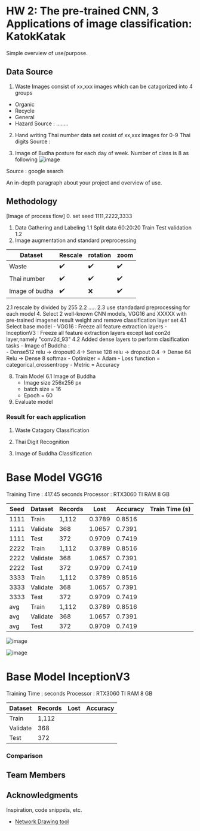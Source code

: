 # HW 2: The pre-trained CNN, 3 Applications of image classification: KatokKatak

Simple overview of use/purpose.

## Data Source
1. Waste Images consist of xx,xxx images which can be catagorized into 4 groups
- Organic
- Recycle
- General
- Hazard
Source : ........

2. Hand writing Thai number data set cosist of xx,xxx images for 0-9 Thai digits
Source : 

3. Image of Budha posture for each day of week. Number of class is 8 as following
![image](https://user-images.githubusercontent.com/11289173/195136123-ef90c34c-7e1d-45cf-a181-8313a237b2b4.png)

Source : google search

An in-depth paragraph about your project and overview of use.

## Methodology
[Image of process flow]
0. set seed
 1111,2222,3333

1. Data Gathering and Labeling 
  1.1 Split data 60:20:20  Train Test validation
  1.2 
3. Image augmentation and standard preprocessing


| Dataset        | Rescale           | rotation            | zoom               |
|----------------|-------------------|---------------------|--------------------|
| Waste          | :heavy_check_mark:|:heavy_check_mark:   |:heavy_check_mark:  |
| Thai number    | :heavy_check_mark:|:heavy_check_mark:   |:heavy_check_mark:  |
| Image of budha | :heavy_check_mark:| :x:                 |:heavy_check_mark:  |

  2.1 rescale by divided by 255
  2.2 .....
  2.3 use standadard preprocessing for each model
4. Select 2 well-known CNN models, VGG16 and XXXXX with pre-trained imagenet result weight and remove classification layer set
  4.1 Select base model
    - VGG16 : Freeze all feature extraction layers
    - InceptionV3 : Freeze all feature extraction layers except last con2d layer,namely "conv2d_93"
  4.2 Added dense layers to perform clasification tasks
    - Image of Buddha :  
       - Dense512 relu -> dropout0.4-> Sense 128 relu -> dropout 0.4 -> Dense 64  Relu -> Dense 8  softmax
       - Optimizer = Adam
       - Loss function = categorical_crossentropy
       - Metric = Accuracy
   
8. Train Model
  6.1 Image of Buddha
   - Image size 256x256 px
   - batch size = 16
   - Epoch = 60
9. Evaluate model

### Result for each application

1. Waste Catagory Classification

3. Thai Digit Recognition

4. Image of Buddha Classification

# Base Model VGG16
Training Time :  417.45 seconds
Processor : RTX3060 TI RAM 8 GB

  | Seed | Dataset  | Records |   Lost   | Accuracy | Train Time (s) |
  |------|----------|---------|----------|----------|----------------|
  | 1111 | Train    |   1,112 |  0.3789  |  0.8516  |                |
  | 1111 | Validate |     368 |  1.0657  |  0.7391  |                |
  | 1111 | Test     |     372 |  0.9709  |  0.7419  |                |
  | 2222 | Train    |   1,112 |  0.3789  |  0.8516  |                |
  | 2222 | Validate |     368 |  1.0657  |  0.7391  |                |
  | 2222 | Test     |     372 |  0.9709  |  0.7419  |                |
  | 3333 | Train    |   1,112 |  0.3789  |  0.8516  |                |
  | 3333 | Validate |     368 |  1.0657  |  0.7391  |                |
  | 3333 | Test     |     372 |  0.9709  |  0.7419  |                |
  | avg  | Train    |   1,112 |  0.3789  |  0.8516  |                |
  | avg  | Validate |     368 |  1.0657  |  0.7391  |                |
  | avg  | Test     |     372 |  0.9709  |  0.7419  |                | 
  
![image](https://user-images.githubusercontent.com/11289173/195155214-3f374651-af6e-4c1c-91e3-176a1263a790.png)

![image](https://user-images.githubusercontent.com/11289173/195155232-19cda238-e3d6-49df-92de-379c36d9b439.png)


# Base Model InceptionV3
Training Time :   seconds
Processor : RTX3060 TI RAM 8 GB

  | Dataset  | Records |   Lost   | Accuracy |
  |----------|---------|----------|----------|
  | Train    |   1,112 |          |          |
  | Validate |     368 |          |          |
  | Test     |     372 |          |          |

### Comparison



## Team Members




## Acknowledgments

Inspiration, code snippets, etc.
* [Network Drawing tool](https://alexlenail.me/NN-SVG/AlexNet.html)
